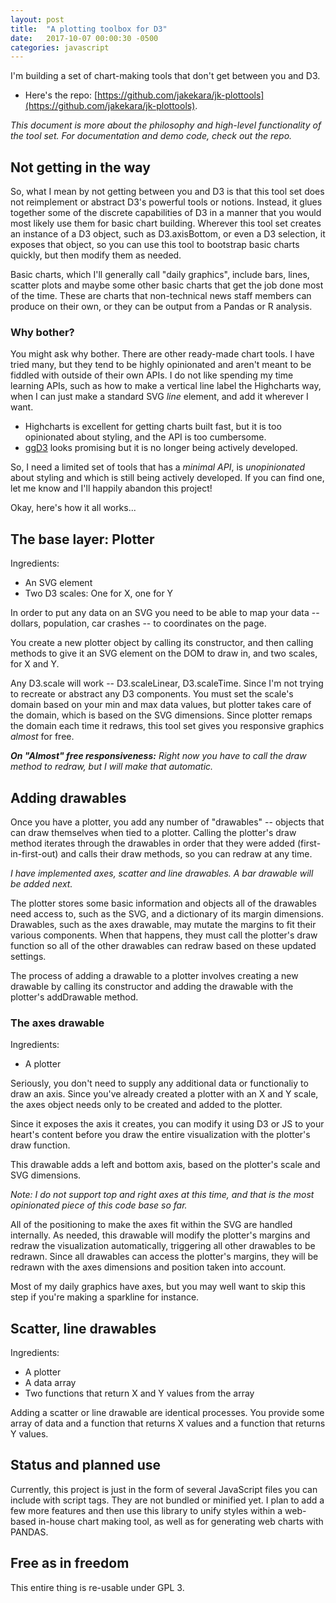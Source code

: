 ```yaml
---
layout: post
title:  "A plotting toolbox for D3"
date:   2017-10-07 00:00:30 -0500
categories: javascript
---
```


I'm building a set of chart-making tools that don't get between you and D3.

* Here's the repo:
[https://github.com/jakekara/jk-plottools](https://github.com/jakekara/jk-plottools).


_This document is more about the philosophy and high-level functionality of
the tool set. For documentation and demo code, check out the repo._

## Not getting in the way

So, what I mean by not getting between you and D3 is that this tool set
does not reimplement or abstract D3's powerful tools or notions. Instead,
it glues together some of the discrete capabilities of D3 in a manner that
you would most likely use them for basic chart building. Wherever this tool
set creates an instance of a D3 object, such as D3.axisBottom, or even a D3
selection, it exposes that object, so you can use this tool to bootstrap basic
charts quickly, but then modify them as needed.

Basic charts, which I'll generally call "daily graphics", include bars,
lines, scatter plots and maybe some other basic charts that get the job
done most of the time. These are charts that non-technical news staff
members can produce on their own, or they can be output from a Pandas or R
analysis.

### Why bother?

You might ask why bother. There are other ready-made chart tools. I have
tried many, but they tend to be highly opinionated and aren't meant to be
fiddled with outside of their own APIs. I do not like spending my time
learning APIs, such as how to make a vertical line label the Highcharts
way, when I can just make a standard SVG _line_ element, and add it
wherever I want.

* Highcharts is excellent for getting charts built fast, but it is too
opinionated about styling, and the API is too cumbersome.
* [ggD3](https://benjh33.github.io/ggd3/) looks promising but it is no longer
being actively developed.

So, I need a limited set of tools that has a _minimal API_, is
_unopinionated_ about styling and which is still being actively
developed. If you can find one, let me know and I'll happily abandon this
project!

Okay, here's how it all works...

## The base layer: Plotter

Ingredients:

* An SVG element
* Two D3 scales: One for X, one for Y

In order to put any data on an SVG you need to be able to map your data --
dollars, population, car crashes -- to coordinates on the page.

You create a new plotter object by calling its constructor, and then
calling methods to give it an SVG element on the DOM to draw in, and two
scales, for X and Y.

Any D3.scale will work -- D3.scaleLinear, D3.scaleTime. Since I'm not
trying to recreate or abstract any D3 components. You must set the scale's
domain based on your min and max data values, but plotter takes care of the
domain, which is based on the SVG dimensions. Since plotter remaps the
domain each time it redraws, this tool set gives you responsive graphics
_almost_ for free.

***On "Almost" free responsiveness:*** _Right now you have to call the
   draw method to redraw, but I will make that automatic._ 

## Adding drawables 

Once you have a plotter, you add any number of "drawables" -- objects that
can draw themselves when tied to a plotter. Calling the plotter's draw
method iterates through the drawables in order that they were added
(first-in-first-out) and calls their draw methods, so you can redraw at
any time.

_I have implemented axes, scatter and line drawables. A bar drawable will
be added next._ 

The plotter stores some basic information and objects all of the drawables
need access to, such as the SVG, and a dictionary of its margin
dimensions. Drawables, such as the axes drawable, may mutate the margins to
fit their various components. When that happens, they must call the
plotter's draw function so all of the other drawables can redraw based on
these updated settings.

The process of adding a drawable to a plotter involves creating a new
drawable by calling its constructor and adding the drawable with the
plotter's addDrawable method. 

### The axes drawable

Ingredients:

* A plotter

Seriously, you don't need to supply any additional data or functionaliy to
draw an axis. Since you've already created a plotter with an X and Y scale,
the axes object needs only to be created and added to the plotter.

Since it exposes the axis it creates, you can modify it using D3 or JS to
your heart's content before you draw the entire visualization with the
plotter's draw function.

This drawable adds a left and bottom axis, based on the plotter's scale and
SVG dimensions.

_Note: I do not support top and right axes at this time, and that is the
most opinionated piece of this code base so far._

All of the positioning to make the axes fit within the SVG are
handled internally. As needed, this drawable will modify the plotter's
margins and redraw the visualization automatically, triggering all other
drawables to be redrawn. Since all drawables can access the plotter's
margins, they will be redrawn with the axes dimensions and position taken
into account.

Most of my daily graphics have axes, but you may well want to skip this
step if you're making a sparkline for instance.

## Scatter, line drawables

Ingredients:

* A plotter
* A data array
* Two functions that return X and Y values from the array

Adding a scatter or line drawable are identical processes. You provide some
array of data and a function that returns X values and a function that
returns Y values.

## Status and planned use

Currently, this project is just in the form of several JavaScript files you
can include with script tags. They are not bundled or minified yet. I plan
to add a few more features and then use this library to unify styles within
a web-based in-house chart making tool, as well as for generating web
charts with PANDAS.

## Free as in freedom

This entire thing is re-usable under GPL 3.
